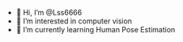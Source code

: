 - 👋 Hi, I’m @Lss6666
- 👀 I’m interested in computer vision
- 🌱 I’m currently learning Human Pose Estimation

<!---
Lss6666/Lss6666 is a ✨ special ✨ repository because its `README.md` (this file) appears on your GitHub profile.
You can click the Preview link to take a look at your changes.
--->
